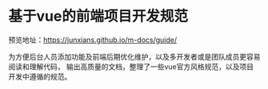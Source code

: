 # 基于vue的前端项目开发规范
预览地址：https://junxians.github.io/m-docs/guide/

为方便后台人员添加功能及前端后期优化维护，以及多开发者或是团队成员更容易阅读和理解代码， 
 输出高质量的文档，整理了一些vue官方风格规范，以及项目开发中遵循的规范。
 
